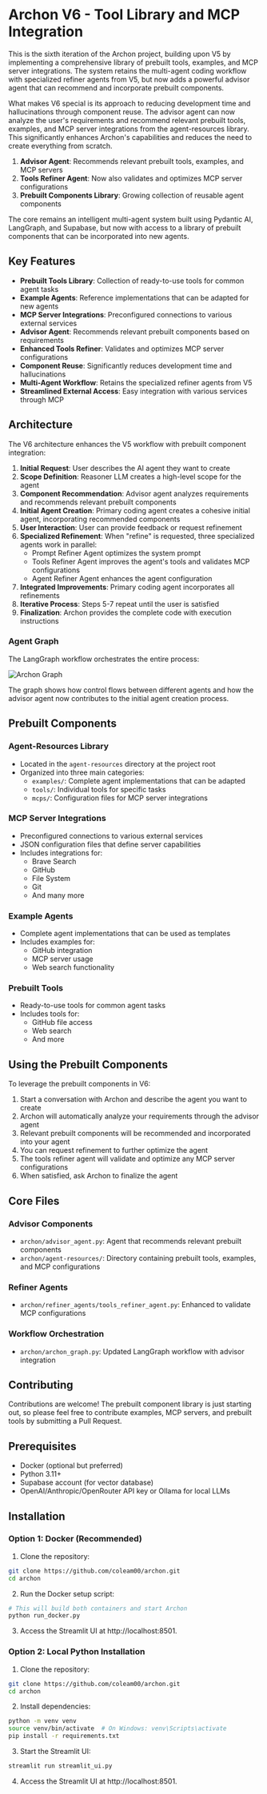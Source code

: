 # Archon V6 - Tool Library and MCP Integration

This is the sixth iteration of the Archon project, building upon V5 by implementing a comprehensive library of prebuilt tools, examples, and MCP server integrations. The system retains the multi-agent coding workflow with specialized refiner agents from V5, but now adds a powerful advisor agent that can recommend and incorporate prebuilt components.

What makes V6 special is its approach to reducing development time and hallucinations through component reuse. The advisor agent can now analyze the user's requirements and recommend relevant prebuilt tools, examples, and MCP server integrations from the agent-resources library. This significantly enhances Archon's capabilities and reduces the need to create everything from scratch.

1. **Advisor Agent**: Recommends relevant prebuilt tools, examples, and MCP servers
2. **Tools Refiner Agent**: Now also validates and optimizes MCP server configurations
3. **Prebuilt Components Library**: Growing collection of reusable agent components

The core remains an intelligent multi-agent system built using Pydantic AI, LangGraph, and Supabase, but now with access to a library of prebuilt components that can be incorporated into new agents.

## Key Features

- **Prebuilt Tools Library**: Collection of ready-to-use tools for common agent tasks
- **Example Agents**: Reference implementations that can be adapted for new agents
- **MCP Server Integrations**: Preconfigured connections to various external services
- **Advisor Agent**: Recommends relevant prebuilt components based on requirements
- **Enhanced Tools Refiner**: Validates and optimizes MCP server configurations
- **Component Reuse**: Significantly reduces development time and hallucinations
- **Multi-Agent Workflow**: Retains the specialized refiner agents from V5
- **Streamlined External Access**: Easy integration with various services through MCP

## Architecture

The V6 architecture enhances the V5 workflow with prebuilt component integration:

1. **Initial Request**: User describes the AI agent they want to create
2. **Scope Definition**: Reasoner LLM creates a high-level scope for the agent
3. **Component Recommendation**: Advisor agent analyzes requirements and recommends relevant prebuilt components
4. **Initial Agent Creation**: Primary coding agent creates a cohesive initial agent, incorporating recommended components
5. **User Interaction**: User can provide feedback or request refinement
6. **Specialized Refinement**: When "refine" is requested, three specialized agents work in parallel:
   - Prompt Refiner Agent optimizes the system prompt
   - Tools Refiner Agent improves the agent's tools and validates MCP configurations
   - Agent Refiner Agent enhances the agent configuration
7. **Integrated Improvements**: Primary coding agent incorporates all refinements
8. **Iterative Process**: Steps 5-7 repeat until the user is satisfied
9. **Finalization**: Archon provides the complete code with execution instructions

### Agent Graph

The LangGraph workflow orchestrates the entire process:

![Archon Graph](../../public/ArchonGraph.png)

The graph shows how control flows between different agents and how the advisor agent now contributes to the initial agent creation process.

## Prebuilt Components

### Agent-Resources Library
- Located in the `agent-resources` directory at the project root
- Organized into three main categories:
  - `examples/`: Complete agent implementations that can be adapted
  - `tools/`: Individual tools for specific tasks
  - `mcps/`: Configuration files for MCP server integrations

### MCP Server Integrations
- Preconfigured connections to various external services
- JSON configuration files that define server capabilities
- Includes integrations for:
  - Brave Search
  - GitHub
  - File System
  - Git
  - And many more

### Example Agents
- Complete agent implementations that can be used as templates
- Includes examples for:
  - GitHub integration
  - MCP server usage
  - Web search functionality

### Prebuilt Tools
- Ready-to-use tools for common agent tasks
- Includes tools for:
  - GitHub file access
  - Web search
  - And more

## Using the Prebuilt Components

To leverage the prebuilt components in V6:

1. Start a conversation with Archon and describe the agent you want to create
2. Archon will automatically analyze your requirements through the advisor agent
3. Relevant prebuilt components will be recommended and incorporated into your agent
4. You can request refinement to further optimize the agent
5. The tools refiner agent will validate and optimize any MCP server configurations
6. When satisfied, ask Archon to finalize the agent

## Core Files

### Advisor Components
- `archon/advisor_agent.py`: Agent that recommends relevant prebuilt components
- `archon/agent-resources/`: Directory containing prebuilt tools, examples, and MCP configurations

### Refiner Agents
- `archon/refiner_agents/tools_refiner_agent.py`: Enhanced to validate MCP configurations

### Workflow Orchestration
- `archon/archon_graph.py`: Updated LangGraph workflow with advisor integration

## Contributing

Contributions are welcome! The prebuilt component library is just starting out, so please feel free to contribute examples, MCP servers, and prebuilt tools by submitting a Pull Request.

## Prerequisites
- Docker (optional but preferred)
- Python 3.11+
- Supabase account (for vector database)
- OpenAI/Anthropic/OpenRouter API key or Ollama for local LLMs

## Installation

### Option 1: Docker (Recommended)
1. Clone the repository:
```bash
git clone https://github.com/coleam00/archon.git
cd archon
```

2. Run the Docker setup script:
```bash
# This will build both containers and start Archon
python run_docker.py
```

3. Access the Streamlit UI at http://localhost:8501.

### Option 2: Local Python Installation
1. Clone the repository:
```bash
git clone https://github.com/coleam00/archon.git
cd archon
```

2. Install dependencies:
```bash
python -m venv venv
source venv/bin/activate  # On Windows: venv\Scripts\activate
pip install -r requirements.txt
```

3. Start the Streamlit UI:
```bash
streamlit run streamlit_ui.py
```

4. Access the Streamlit UI at http://localhost:8501.
